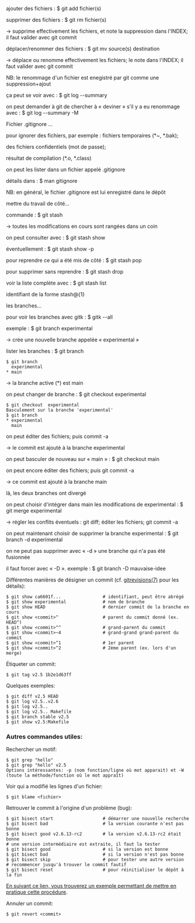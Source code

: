 ajouter des fichiers : $ git add fichier(s)

supprimer des fichiers : $ git rm fichier(s)

→ supprime effectivement les fichiers, et note la suppression dans l'INDEX; il faut valider avec git commit

déplacer/renommer des fichiers : $ git mv source(s) destination

→ déplace ou renomme effectivement les fichiers; le note dans l'INDEX; il faut valider avec git commit

NB: le renommage d'un fichier est enegistré par git comme une suppression+ajout

ça peut se voir avec : $ git log --summary

on peut demander à git de chercher à « deviner » s'il y a eu renommage avec : $ git log --summary -M

Fichier .gitignore ...

pour ignorer des fichiers, par exemple : fichiers temporaires (*~, *.bak);

des fichiers confidentiels (mot de passe);

résultat de compilation (*.o, *.class)

on peut les lister dans un fichier appelé .gitignore

détails dans : $ man gitignore

NB: en général, le fichier .gitignore est lui enregistré dans le dépôt

mettre du travail de côté...

commande : $ git stash

→ toutes les modifications en cours sont rangées dans un coin

on peut consulter avec : $ git stash show

éventuellement : $ git stash show -p

pour reprendre ce qui a été mis de côté : $ git stash pop

pour supprimer sans reprendre : $ git stash drop

voir la liste complète avec : $ git stash list

identifiant de la forme stash@{1}

les branches...

pour voir les branches avec gitk : $ gitk --all

exemple : $ git branch experimental

→ crée une nouvelle branche appelée « experimental »

lister les branches : $ git branch

```shell
$ git branch
  experimental
* main
```

→ la branche active (*) est main

on peut changer de branche : $ git checkout experimental

```
$ git checkout  experimental
Basculement sur la branche 'experimental'
$ git branch
* experimental
  main
```

on peut éditer des fichiers; puis commit -a

→ le commit est ajouté à la branche experimental

on peut basculer de nouveau sur « main » : $ git checkout main

on peut encore éditer des fichiers; puis git commit -a

→ ce commit est ajouté à la branche main

là, les deux branches ont divergé

on peut choisir d'intégrer dans main les modifications de experimental : $ git merge experimental

→ régler les conflits éventuels : git diff; éditer les fichiers; git commit -a

on peut maintenant choisir de supprimer la branche experimental : $ git branch -d experimental

on ne peut pas supprimer avec « -d » une branche qui n'a pas été fusionnée

il faut forcer avec « -D ». exemple : $ git branch -D mauvaise-idee

Différentes manières de désigner un commit (cf. [gitrevisions(7)](https://git-scm.com/docs/gitrevisions) pour les détails):

```
$ git show ca6601f...                # identifiant, peut être abrégé
$ git show experimental              # nom de branche
$ git show HEAD                      # dernier commit de la branche en cours
$ git show <commit>^                 # parent du commit donné (ex. HEAD^)
$ git show <commit>^^                # grand-parent du commit
$ git show <commit>~4                # grand-grand grand-parent du commit
$ git show <commit>^1                # 1er parent
$ git show <commit>^2                # 2ème parent (ex. lors d'un merge)
```

Étiqueter un commit:

```
$ git tag v2.5 1b2e1d63ff
```

Quelques exemples:

```
$ git diff v2.5 HEAD
$ git log v2.5..v2.6
$ git log v2.5..
$ git log v2.5.. Makefile
$ git branch stable v2.5
$ git show v2.5:Makefile
```

### Autres commandes utiles: 

Rechercher un motif:

```
$ git grep "hello"
$ git grep "hello" v2.5
Options intéressantes: -p (nom fonction/ligne où mot apparait) et -W (toute la méthode/fonction où le mot appraît)
```

Voir qui a modifié les lignes d'un fichier:

```
$ git blame <fichier>
```

Retrouver le commit à l'origine d'un problème (bug):

```
$ git bisect start                   # démarrer une nouvelle recherche
$ git bisect bad                     # la version courante n'est pas bonne
$ git bisect good v2.6.13-rc2        # la version v2.6.13-rc2 était bonne
# une version intermédiaire est extraite, il faut la tester
$ git bisect good                    # si la version est bonne
$ git bisect bad                     # si la version n'est pas bonne
$ git bisect skip                    # pour tester une autre version
# recommencer jusqu'à trouver le commit fautif
$ git bisect reset                   # pour réinitialiser le dépôt à la fin
```

[En suivant ce lien, vous trouverez un exemple permettant de mettre en pratique cette procédure](https://delicious-insights.com/fr/articles/git-bisect/). 

Annuler un commit:

```
$ git revert <commit>
```

